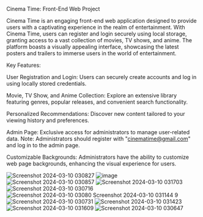 Cinema Time: Front-End Web Project

Cinema Time is an engaging front-end web application designed to provide users with a captivating experience in the realm of entertainment. With Cinema Time, users can register and login securely using local storage, granting access to a vast collection of movies, TV shows, and anime. The platform boasts a visually appealing interface, showcasing the latest posters and trailers to immerse users in the world of entertainment.

Key Features:

User Registration and Login: Users can securely create accounts and log in using locally stored credentials.

Movie, TV Show, and Anime Collection: Explore an extensive library featuring genres, popular releases, and convenient search functionality.

Personalized Recommendations: Discover new content tailored to your viewing history and preferences.

Admin Page: Exclusive access for administrators to manage user-related data. Note: Administrators should register with "cinematime@gmail.com" and log in to the admin page.

Customizable Backgrounds: Administrators have the ability to customize web page backgrounds, enhancing the visual experience for users.


![Screenshot 2024-03-10 030827](https://github.com/mo-ibrahim22/CinemaTime/assets/125498637/322cfebc-851b-46ac-a997-4b394c5b74b8)
![image](https://github.com/mo-ibrahim22/CinemaTime/assets/125498637/09c2175a-a382-4075-869f-daa61d51d188)
![Screenshot 2024-03-10 030857](https://github.com/mo-ibrahim22/CinemaTime/assets/125498637/c41eb309-e35f-4236-8f0b-b3916979ca7d)
![Screenshot 2024-03-10 031703](https://github.com/mo-ibrahim22/CinemaTime/assets/125498637/1313b93f-3c51-4dc6-9e1f-e7caec9c32e5)
![Screenshot 2024-03-10 030716](https://github.com/mo-ibrahim22/CinemaTime/assets/125498637/13528f97-a20c-4b41-aa03-62b5192bf91f)
![Screenshot 2024-03-10 03080
![Screenshot 2024-03-10 031144](https://github.com/mo-ibrahim22/CinemaTime/assets/125498637/6845299e-2d35-44f9-a0e9-26a01e4c67e7)
9](https://github.com/mo-ibrahim22/CinemaTime/assets/125498637/4996b4d9-b670-477a-8b30-4f3f57ce7284)
![Screenshot 2024-03-10 030731](https://github.com/mo-ibrahim22/CinemaTime/assets/125498637/abea5884-2dd6-4d83-b52b-4fe335a516a1)
![Screenshot 2024-03-10 031423](https://github.com/mo-ibrahim22/CinemaTime/assets/125498637/0dd79f53-7290-49b8-ac53-06e1791fcb73)
![Screenshot 2024-03-10 031609](https://github.com/mo-ibrahim22/CinemaTime/assets/125498637/34a3d28a-2b60-4a28-804e-6e9fde51cc34)
![Screenshot 2024-03-10 030647](https://github.com/mo-ibrahim22/CinemaTime/assets/125498637/c10fdc84-677d-4ad4-94b8-f4c4cc3bb543)

